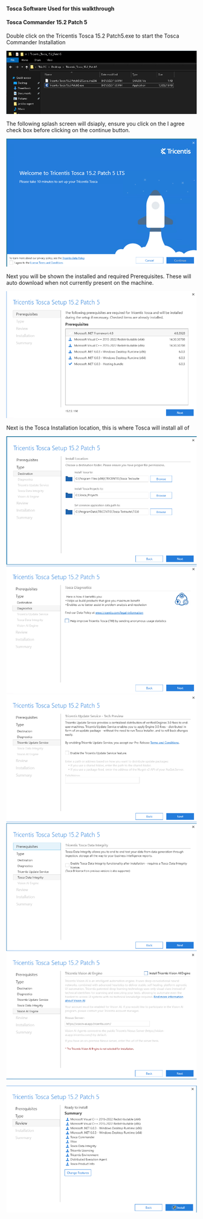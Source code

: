 #### Tosca Software Used for this walkthrough
#### Tosca Commander 15.2 Patch 5

Double click on the Tricentis Tosca 15.2 Patch5.exe to start the Tosca Commander Installation

![](./img/commander.png)

The following splash screen will dsiaply, ensure you click on the I agree check box before clicking on the continue button.

![](./img/commander-splash.png)

Next you will be shown the installed and required Prerequisites. These will auto download when not currently present on the machine.

![](./img/commander-prerequisites.png)

Next is the Tosca Installation location, this is where Tosca will install all of

![](./img/commander-install-location.png)
![](./img/commander-diagnostics.png)
![](./img/commander-update-service.png)
![](./img/commander-data-integrity.png)
![](./img/commander-vission-ai.png)

![](./img/commander-install.png)